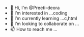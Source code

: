 - 👋 Hi, I’m @Preeti-deora
- 👀 I’m interested in ...coding
- 🌱 I’m currently learning ...c,html
- 💞️ I’m looking to collaborate on ...
- 📫 How to reach me ...

<!---
Preeti-deora/Preeti-deora is a ✨ special ✨ repository because its `README.md` (this file) appears on your GitHub profile.
You can click the Preview link to take a look at your changes.
--->
